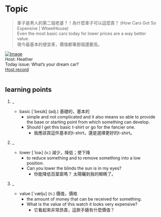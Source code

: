 # Topic

> 車子是男人的第二個老婆？！為什麼車子可以這麼貴？ (How Cars Got So Expensive | WheelHouse) <br>
> Even the most basic cars today for lower prices are a way better value. <br>
> 現今最基本的便宜車，價值都筆那個還要高。 <br>

[![Image](https://cdn.voicetube.com/assets/thumbnails/nmIWwZVE7wc.jpg)](https://www.youtube.com/embed/nmIWwZVE7wc?rel=0&showinfo=0&cc_load_policy=0&controls=1&autoplay=1&iv_load_policy=3&playsinline=1&wmode=transparent&start=195&end=200&enablejsapi=1&origin=https://tw.voicetube.com&widgetid=1)<br>
Host: Heather
<br>Today issue: What’s your dream car?
<br>
[Host record](https://cdn.voicetube.com/tmp/everyday_records/heather_vt_39303/3292.mp3)
<br><br>
## learning points
1. _
	* basic [ˋbesɪk] (adj.) 基礎的，基本的
		- simple and not complicated and it also means so able to provide the base or starting point from which something can develop.
		- Should I get this basic t-shirt or go for the fancier one.
			+ 我應該買這件基本的t-shirt，還是選擇更好的t-shirt。

2. _
	* lower [ˋloɚ] (v.) 減少，降低；使下降
		- to reduce something and to remove something into a low position.
		- Can you lower the blinds the sun is in my eyes?
			+ 你能降低百葉窗嗎？ 太陽曬到我的眼睛了。

3. _
	* value [ˋvælju] (n.) 價值，價格
		- the amount of money that can be received for something.
		- What is the value of this watch it looks very expensive?
			+ 它看起來非常昂貴，這款手錶有什麼價值？
